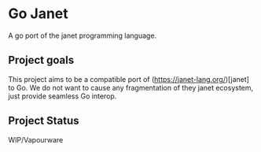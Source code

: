 # Go Janet

A go port of the janet programming language.

## Project goals

This project aims to be a compatible port of (https://janet-lang.org/)[janet] to Go.
We do not want to cause any fragmentation of they janet ecosystem, just provide seamless
Go interop.

## Project Status

WIP/Vapourware

